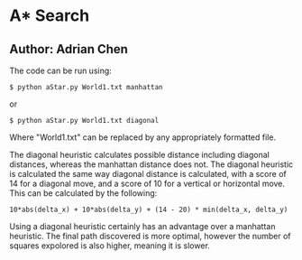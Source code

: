 # A\* Search
## Author: Adrian Chen

The code can be run using:
```
$ python aStar.py World1.txt manhattan
```
or
```
$ python aStar.py World1.txt diagonal
```

Where "World1.txt" can be replaced by any appropriately formatted file.

The diagonal heuristic calculates possible distance including diagonal distances, whereas the manhattan distance does not.
The diagonal heuristic is calculated the same way diagonal distance is calculated, with a score of 14 for a diagonal move, and a score of 10 for a vertical or horizontal move. This can be calculated by the following:

```
10*abs(delta_x) + 10*abs(delta_y) + (14 - 20) * min(delta_x, delta_y)
```

Using a diagonal heuristic certainly has an advantage over a manhattan heuristic. The final path discovered is more optimal, however the number of squares expolored is also higher, meaning it is slower.